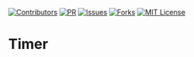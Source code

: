 [![Contributors][contributors-shield]][contributors-url]
[![PR][pr-shield]][pr-url]
[![Issues][issues-shield]][issues-url]
[![Forks][forks-shield]][forks-url]
[![MIT License][license-shield]][license-url]

[contributors-shield]: https://img.shields.io/badge/3-Contributors%20-brightgreen
[contributors-url]: https://github.com/abelRoland/timer/graphs/contributors
[forks-shield]: https://img.shields.io/badge/-Forks-blue
[forks-url]: https://github.com/abelRoland/timer/network/members
[issues-shield]: https://img.shields.io/badge/-ISSUES-green
[issues-url]: https://github.com/abelRoland/timer/issues
[pr-shield]: https://img.shields.io/badge/-Pull%20Requests%20-blueviolet
[pr-url]: https://github.com/abelRoland/timer/pulls
[license-shield]: https://img.shields.io/badge/-LICENSE-red
[license-url]: https://github.com/abelRoland/timer/blob/master/LICENSE

# Timer


